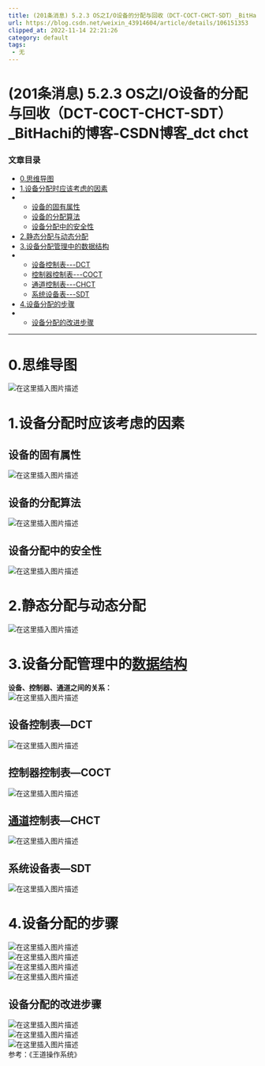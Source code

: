 ```yaml
---
title: (201条消息) 5.2.3 OS之I/O设备的分配与回收（DCT-COCT-CHCT-SDT）_BitHachi的博客-CSDN博客_dct chct
url: https://blog.csdn.net/weixin_43914604/article/details/106151353
clipped_at: 2022-11-14 22:21:26
category: default
tags: 
 - 无
---
```



# (201条消息) 5.2.3 OS之I/O设备的分配与回收（DCT-COCT-CHCT-SDT）_BitHachi的博客-CSDN博客_dct chct

### 文章目录

*   [0.思维导图](#0_3)
*   [1.设备分配时应该考虑的因素](#1_7)
*   *   [设备的固有属性](#_8)
    *   [设备的分配算法](#_10)
    *   [设备分配中的安全性](#_13)
*   [2.静态分配与动态分配](#2_16)
*   [3.设备分配管理中的数据结构](#3_18)
*   *   [设备控制表---DCT](#DCT_22)
    *   [控制器控制表---COCT](#COCT_25)
    *   [通道控制表---CHCT](#CHCT_27)
    *   [系统设备表---SDT](#SDT_29)
*   [4.设备分配的步骤](#4_33)
*   *   [设备分配的改进步骤](#_38)

* * *

# 0.思维导图

![在这里插入图片描述](assets/1668435686-c5260d1a77e7655cf7699608ef0deb7d.png)

# 1.设备分配时应该考虑的因素

## 设备的固有属性

![在这里插入图片描述](assets/1668435686-bd6650dad03fe4e593a6a0794567372d.png)

## 设备的分配算法

![在这里插入图片描述](assets/1668435686-2fdb2264765fa132db7dae1b1a30c651.png)

## 设备分配中的安全性

![在这里插入图片描述](assets/1668435686-42d5aa92bc30ca381fb17a8e27ba8281.png)

# 2.静态分配与动态分配

![在这里插入图片描述](assets/1668435686-ccae040fd90a90515d393258166395d7.png)

# 3.设备分配管理中的[数据结构](https://so.csdn.net/so/search?q=%E6%95%B0%E6%8D%AE%E7%BB%93%E6%9E%84&spm=1001.2101.3001.7020)

**设备、控制器、通道之间的关系：**  
![在这里插入图片描述](assets/1668435686-006f3a7d25cd43f35a6011697332798d.png)

## 设备控制表—DCT

![在这里插入图片描述](assets/1668435686-247a07929eca06e9d0ecdcbefd3c01c1.png)

## 控制器控制表—COCT

![在这里插入图片描述](assets/1668435686-62981dab6f751bc0b613e9a643d7636d.png)

## [通道](https://so.csdn.net/so/search?q=%E9%80%9A%E9%81%93&spm=1001.2101.3001.7020)控制表—CHCT

![在这里插入图片描述](assets/1668435686-efe49bda3c7937d80000805ffe9b1e57.png)

## 系统设备表—SDT

![在这里插入图片描述](assets/1668435686-816fac133bdf0b7fa3602e945819e0e8.png)

# 4.设备分配的步骤

![在这里插入图片描述](assets/1668435686-f8bf0d623c2d1faeee3bcb8c3dbe7e58.png)  
![在这里插入图片描述](assets/1668435686-525caeb5853529cdd983d37ee2d04761.png)  
![在这里插入图片描述](assets/1668435686-5d7f4fdece7f8c56aa0b3b1af816214a.png)  
![在这里插入图片描述](assets/1668435686-9ad5d6e3cdb1cd64dabdda85b1f4e9d5.png)

## 设备分配的改进步骤

![在这里插入图片描述](assets/1668435686-a47602f7eef9f0dd11ce14fd4582552f.png)  
![在这里插入图片描述](assets/1668435686-fba9dcaa1b3fd96bb6e3261c83c8b62c.png)  
![在这里插入图片描述](assets/1668435686-b305ae7a80697911532d218604b2e779.png)  
参考：《王道操作系统》